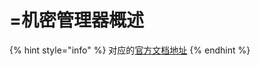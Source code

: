 # =机密管理器概述

{% hint style="info" %}
对应的[官方文档地址](https://bitwarden.com/help/secrets-manager-overview/)
{% endhint %}

